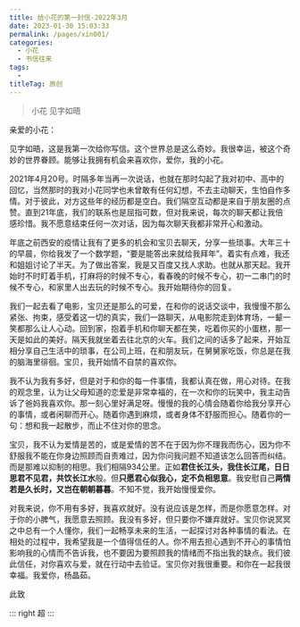 ```yaml
---
title: 给小花的第一封信-2022年3月
date: 2023-01-30 15:03:33
permalink: /pages/xin001/
categories:
  - 小花
  - 书信往来
tags:
  - 
titleTag: 原创
---
```


>小花 见字如晤

亲爱的小花：

见字如晤，这是我第一次给你写信。这个世界总是这么奇妙。我很幸运，被这个奇妙的世界眷顾。能够让我拥有机会来喜欢你，爱你，我的小花。

2021年4月20号。时隔多年当再一次说话，也就在那时勾起了我对初中、高中的回忆，当然那时的我对小花同学也未曾敢有任何幻想，不去主动聊天，生怕自作多情。对于彼此，对方这些年的经历都是空白。我们隔空互动都是来自于朋友圈的点赞。直到21年底，我们的联系也是屈指可数，但对我来说，每次的聊天都让我倍感珍惜。我不愿意结束任何一次对话，因为每次聊天我都非常开心和激动。

年底之前西安的疫情让我有了更多的机会和宝贝去聊天，分享一些琐事。大年三十的早晨，你给我发了一个数学题，“要是能答出来就给我拜年”。着实有点难，我还和姐姐讨论了半天。为了做出答案，我是又百度又找人求助。也就从那天起。我开始时不时盯着手机，打麻将的时候不专心，看春晚的时候不专心，初一二串门的时候不专心，和家里人出去玩的时候不专心。我开始期待你的回复。

我们一起去看了电影，宝贝还是那么的可爱，在和你的说话交谈中，我慢慢不那么紧张、拘束，感受着这一切的真实，我们一路聊天，从电影院走到体育场，一颦一笑都那么让人心动。回到家，抱着手机和你聊天都在笑，吃着你买的小蛋糕，那一天是如此的美好。隔天我就坐着去往北京的火车。我们之间的话多了起来，开始互相分享自己生活中的琐事，在公司上班，在和朋友玩，在舅舅家吃饭，你总是在我的脑海里徘徊。宝贝，我开始情不自禁的喜欢你。

我不认为我有多好，但是对于和你的每一件事情，我都认真在做，用心对待。在我的观念里，认为让父母知道的恋爱是非常幸福的，在一次和你的玩笑中，我主动告诉了爸妈我喜欢你。那一刻心里好满足呀。慢慢的我的心情会随着你给我分享开心的事情，或者闲聊而开心。随着你遇到麻烦，或者身体不舒服而担心。随着你的一句：想和我一起散步，而止不住对你的思念。

宝贝，我不认为爱情是苦的，或是爱情的苦不在于因为你不理我而伤心，因为你不舒服我不能在你身边照顾而自责难过，因为你问我问题不知道该怎么回答而纠结。而是那难以抑制的相思。我们相隔934公里。正如**君住长江头，我住长江尾，日日思君不见君，共饮长江水**般。但**只愿君心似我心，定不负相思意**。我安慰自己**两情若是久长时，又岂在朝朝暮暮**。不知不觉，我开始慢慢爱你。

对我来说，你不用有多好，我喜欢就好。没有说应该是怎样，而是你愿意怎样。对于你的小脾气，我愿意去照顾。我没有多好，但只要你不嫌弃就好。宝贝你说冥冥之中总有一个人懂你，我们一起畅享未来的生活，一起探讨对各种事情的看法。在相处的过程中，我希望我是一个值得信任的人。你不用去担心遇到不开心的事情怕影响我的心情而不告诉我，也不要因为要照顾我的情绪而不指出我的缺点。我们彼此信任，对你喜欢与爱，就在行动中去验证。宝贝你对我很重要。和你在一起我很幸福。我爱你，杨晶茹。

此致

::: right
超
:::